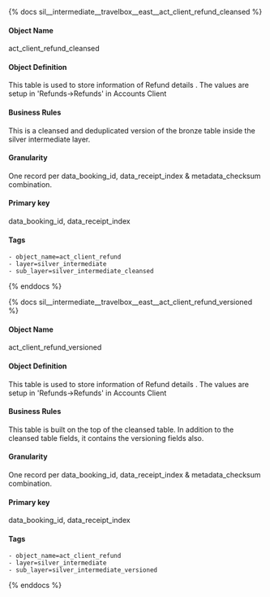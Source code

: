 {% docs sil__intermediate__travelbox__east__act_client_refund_cleansed %}

#### Object Name
act_client_refund_cleansed

#### Object Definition
This table is used to store information of  Refund details . The values are setup in
&#39;Refunds-&gt;Refunds&#39; in Accounts Client

#### Business Rules
This is a cleansed and deduplicated version of the bronze table inside the silver intermediate layer.

#### Granularity
One record per data_booking_id, data_receipt_index & metadata_checksum combination.

#### Primary key
data_booking_id, data_receipt_index

#### Tags
    - object_name=act_client_refund
    - layer=silver_intermediate
    - sub_layer=silver_intermediate_cleansed

{% enddocs %}

{% docs sil__intermediate__travelbox__east__act_client_refund_versioned %}

#### Object Name
act_client_refund_versioned

#### Object Definition
This table is used to store information of  Refund details . The values are setup in
&#39;Refunds-&gt;Refunds&#39; in Accounts Client

#### Business Rules
This table is built on the top of the cleansed table. In addition to the cleansed table fields, it contains the versioning fields also.

#### Granularity
One record per data_booking_id, data_receipt_index & metadata_checksum combination.

#### Primary key
data_booking_id, data_receipt_index

#### Tags
    - object_name=act_client_refund
    - layer=silver_intermediate
    - sub_layer=silver_intermediate_versioned

{% enddocs %}